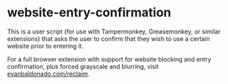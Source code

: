 # website-entry-confirmation
This is a user script (for use with Tampermonkey, Greasemonkey, or similar extensions) that asks the user to confirm that they wish to use a certain website prior to entering it.

For a full browser extension with support for website blocking and entry confirmation, plus forced grayscale and blurring, visit [evanbaldonado.com/reclaim](https://evanbaldonado.com/reclaim).
